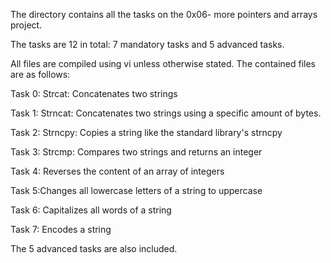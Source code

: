 The directory contains all the tasks on the 0x06- more pointers and arrays
project.

The tasks are 12 in total:
7 mandatory tasks and 
5 advanced tasks.

All files are compiled using vi unless otherwise stated.
The contained files are as follows:

Task 0: Strcat: Concatenates two strings

Task 1: Strncat: Concatenates two strings using a specific amount of bytes.

Task 2: Strncpy: Copies a string like the standard library's strncpy

Task 3: Strcmp: Compares two strings and returns an integer

Task 4: Reverses the content of an array of integers

Task 5:Changes all lowercase letters of a string to uppercase

Task 6: Capitalizes all words of a string

Task 7: Encodes a string

The 5 advanced tasks are also included.
